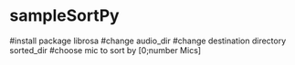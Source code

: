 # sampleSortPy

#install package librosa
#change audio_dir
#change destination directory sorted_dir
#choose mic to sort by [0;number Mics]
